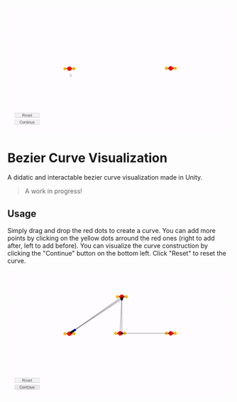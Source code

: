 <p align="center">
  <img src="./Docs/simple-curve.gif" />
</p>

# Bezier Curve Visualization

A didatic and interactable bezier curve visualization made in Unity.

> A work in progress!

## Usage

Simply drag and drop the red dots to create a curve. You can add more points by clicking on the yellow dots arround the red ones (right to add after, left to add before). You can visualize the curve construction by clicking the "Continue" button on the bottom left. Click "Reset" to reset the curve.

<p align="center">
  <img src="./Docs/edit-curve-gif.gif" />
</p>
